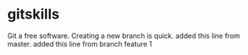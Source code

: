 # gitskills
Git a free software.
Creating a new branch is quick.
added this line from master.
added this line from branch feature 1
